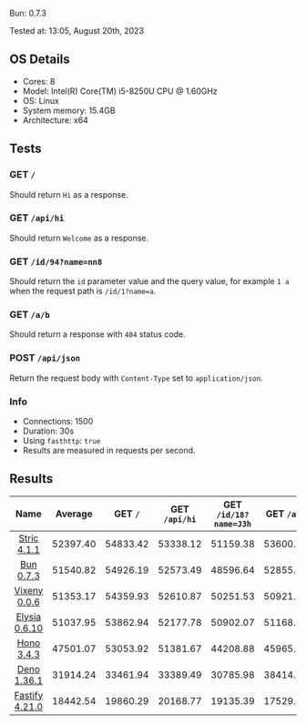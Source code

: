 Bun: 0.7.3

Tested at: 13:05, August 20th, 2023

## OS Details
- Cores: 8
- Model: Intel(R) Core(TM) i5-8250U CPU @ 1.60GHz
- OS: Linux
- System memory: 15.4GB
- Architecture: x64
## Tests
### GET `/`
Should return `Hi` as a response.
### GET `/api/hi`
Should return `Welcome` as a response.
### GET `/id/94?name=nn8`
Should return the `id` parameter value and the query value, for example `1 a` when the request path is `/id/1?name=a`.
### GET `/a/b`
Should return a response with `404` status code.
### POST `/api/json`
Return the request body with `Content-Type` set to `application/json`.
### Info
- Connections: 1500
- Duration: 30s
- Using `fasthttp`: `true`
- Results are measured in requests per second.

## Results
| Name | Average | GET `/` | GET `/api/hi` | GET `/id/18?name=J3h` | GET `/a/b` | POST `/api/json` |
|  :---: | :---: | :---: | :---: | :---: | :---: | :---: |
| [Stric 4.1.1](/results/Stric) | 52397.40 | 54833.42 | 53338.12 | 51159.38 | 53600.10 | 49055.97 |
| [Bun 0.7.3](/results/Bun) | 51540.82 | 54926.19 | 52573.49 | 48596.64 | 52855.37 | 48752.42 |
| [Vixeny 0.0.6](/results/Vixeny) | 51353.17 | 54359.93 | 52610.87 | 50251.53 | 50921.25 | 48622.25 |
| [Elysia 0.6.10](/results/Elysia) | 51037.95 | 53862.94 | 52177.78 | 50902.07 | 51168.74 | 47078.21 |
| [Hono 3.4.3](/results/Hono) | 47501.07 | 53053.92 | 51381.67 | 44208.88 | 45965.26 | 42895.63 |
| [Deno 1.36.1](/results/Deno) | 31914.24 | 33461.94 | 33389.49 | 30785.98 | 38414.16 | 23519.62 |
| [Fastify 4.21.0](/results/Fastify) | 18442.54 | 19860.29 | 20168.77 | 19135.39 | 17529.74 | 15518.49 |